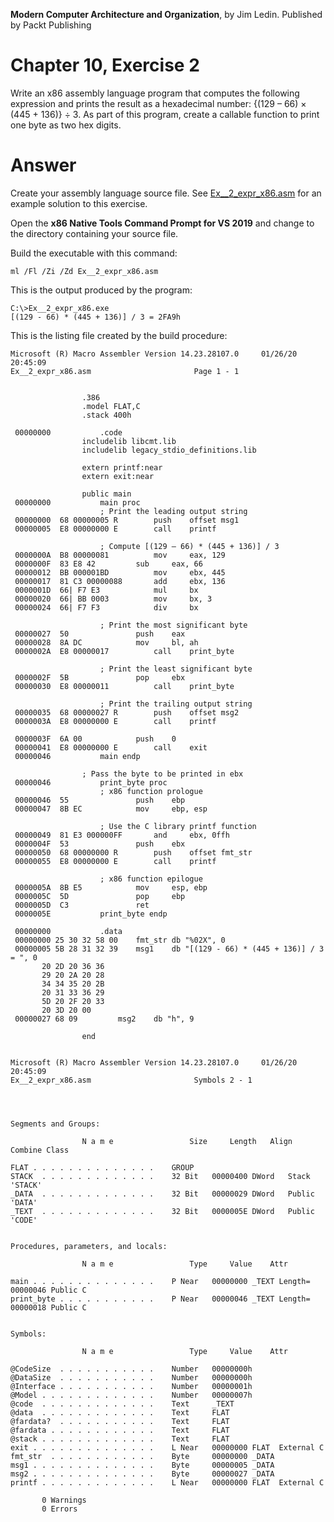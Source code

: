 __Modern Computer Architecture and Organization__, by Jim Ledin. Published by Packt Publishing
# Chapter 10, Exercise 2

Write an x86 assembly language program that computes the following expression and prints the result as a hexadecimal number: {(129 – 66) &times; (445 + 136)} &div; 3. As part of this program, create a callable function to print one byte as two hex digits.

# Answer
Create your assembly language source file. See [Ex__2_expr_x86.asm](src/Ex__2_expr_x86.asm) for an example solution to this exercise.
 
Open the **x86 Native Tools Command Prompt for VS 2019** and change to the directory containing your source file.

Build the executable with this command:
```
ml /Fl /Zi /Zd Ex__2_expr_x86.asm
```

This is the output produced by the program:
```
C:\>Ex__2_expr_x86.exe
[(129 - 66) * (445 + 136)] / 3 = 2FA9h
```

This is the listing file created by the build procedure:
```
Microsoft (R) Macro Assembler Version 14.23.28107.0	    01/26/20 20:45:09
Ex__2_expr_x86.asm					     Page 1 - 1


				.386
				.model FLAT,C
				.stack 400h

 00000000			.code
				includelib libcmt.lib
				includelib legacy_stdio_definitions.lib

				extern printf:near
				extern exit:near

				public main
 00000000			main proc
				    ; Print the leading output string
 00000000  68 00000005 R	    push    offset msg1
 00000005  E8 00000000 E	    call    printf

				    ; Compute [(129 – 66) * (445 + 136)] / 3
 0000000A  B8 00000081		    mov     eax, 129
 0000000F  83 E8 42		    sub     eax, 66
 00000012  BB 000001BD		    mov     ebx, 445
 00000017  81 C3 00000088	    add     ebx, 136
 0000001D  66| F7 E3		    mul     bx
 00000020  66| BB 0003		    mov     bx, 3
 00000024  66| F7 F3		    div     bx

				    ; Print the most significant byte
 00000027  50			    push    eax
 00000028  8A DC		    mov     bl, ah
 0000002A  E8 00000017		    call    print_byte

				    ; Print the least significant byte
 0000002F  5B			    pop     ebx
 00000030  E8 00000011		    call    print_byte

				    ; Print the trailing output string    
 00000035  68 00000027 R	    push    offset msg2
 0000003A  E8 00000000 E	    call    printf

 0000003F  6A 00		    push    0
 00000041  E8 00000000 E	    call    exit
 00000046			main endp

				; Pass the byte to be printed in ebx
 00000046			print_byte proc
				    ; x86 function prologue
 00000046  55			    push    ebp
 00000047  8B EC		    mov     ebp, esp
				    
				    ; Use the C library printf function
 00000049  81 E3 000000FF	    and     ebx, 0ffh
 0000004F  53			    push    ebx
 00000050  68 00000000 R	    push    offset fmt_str
 00000055  E8 00000000 E	    call    printf

				    ; x86 function epilogue    
 0000005A  8B E5		    mov     esp, ebp
 0000005C  5D			    pop     ebp
 0000005D  C3			    ret
 0000005E			print_byte endp

 00000000			.data
 00000000 25 30 32 58 00	fmt_str db "%02X", 0
 00000005 5B 28 31 32 39	msg1    db "[(129 - 66) * (445 + 136)] / 3 = ", 0
	   20 2D 20 36 36
	   29 20 2A 20 28
	   34 34 35 20 2B
	   20 31 33 36 29
	   5D 20 2F 20 33
	   20 3D 20 00
 00000027 68 09			msg2    db "h", 9

				end


Microsoft (R) Macro Assembler Version 14.23.28107.0	    01/26/20 20:45:09
Ex__2_expr_x86.asm					     Symbols 2 - 1




Segments and Groups:

                N a m e                 Size     Length   Align   Combine Class

FLAT . . . . . . . . . . . . . .	GROUP
STACK  . . . . . . . . . . . . .	32 Bit	 00000400 DWord	  Stack	  'STACK'	 
_DATA  . . . . . . . . . . . . .	32 Bit	 00000029 DWord	  Public  'DATA'	
_TEXT  . . . . . . . . . . . . .	32 Bit	 0000005E DWord	  Public  'CODE'	


Procedures, parameters, and locals:

                N a m e                 Type     Value    Attr

main . . . . . . . . . . . . . .	P Near	 00000000 _TEXT	Length= 00000046 Public C
print_byte . . . . . . . . . . .	P Near	 00000046 _TEXT	Length= 00000018 Public C


Symbols:

                N a m e                 Type     Value    Attr

@CodeSize  . . . . . . . . . . .	Number	 00000000h   
@DataSize  . . . . . . . . . . .	Number	 00000000h   
@Interface . . . . . . . . . . .	Number	 00000001h   
@Model . . . . . . . . . . . . .	Number	 00000007h   
@code  . . . . . . . . . . . . .	Text   	 _TEXT
@data  . . . . . . . . . . . . .	Text   	 FLAT
@fardata?  . . . . . . . . . . .	Text   	 FLAT
@fardata . . . . . . . . . . . .	Text   	 FLAT
@stack . . . . . . . . . . . . .	Text   	 FLAT
exit . . . . . . . . . . . . . .	L Near	 00000000 FLAT	External C
fmt_str  . . . . . . . . . . . .	Byte	 00000000 _DATA	
msg1 . . . . . . . . . . . . . .	Byte	 00000005 _DATA	
msg2 . . . . . . . . . . . . . .	Byte	 00000027 _DATA	
printf . . . . . . . . . . . . .	L Near	 00000000 FLAT	External C

	   0 Warnings
	   0 Errors
```